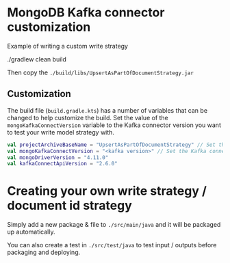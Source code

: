 # MongoDB Kafka connector customization

Example of writing a custom write strategy

./gradlew clean build

Then copy the `./build/libs/UpsertAsPartOfDocumentStrategy.jar`

## Customization

The build file (`build.gradle.kts`) has a number of variables that can
be changed to help customize the build. Set the value of the
`mongoKafkaConnectVersion` variable to the Kafka connector version you
want to test your write model strategy with.

```kts
val projectArchiveBaseName = "UpsertAsPartOfDocumentStrategy" // Set the outputted JAR base name
val mongoKafkaConnectVersion = "<kafka version>" // Set the Kafka connector version to test
val mongoDriverVersion = "4.11.0"
val kafkaConnectApiVersion = "2.6.0"
```

# Creating your own write strategy / document id strategy

Simply add a new package & file to `./src/main/java` and it will be packaged up automatically.

You can also create a test in `./src/test/java` to test input / outputs before packaging and deploying.
